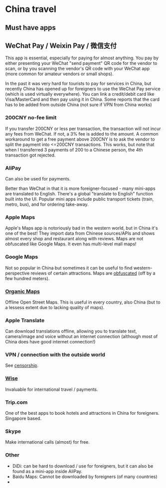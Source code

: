 # China travel

## Must have apps

## WeChat Pay / Weixin Pay / 微信支付

This app is essential, especially for paying for almost anything. You pay by either presenting your WeChat "send payment" QR code for the vendor to scan, or by you scanning the vendor's QR code with your WeChat app (more common for amateur vendors or small shops).

In the past it was very hard for tourists to pay for services in China, but recently China has opened up for foreigners to use the WeChat Pay service (which is used virtually everywhere). You can link a credit/debit card like Visa/MasterCard and then pay using it in China. Some reports that the card has to be added from outside China (not sure if VPN from China works)

### 200CNY no-fee limit

If you transfer 200CNY or less per transaction, the transaction will not incur any fees from WeChat. If not, a 3% fee is added to the amount. A common workaround to get a free payment above 200CNY is to ask the vendor to split the payment into <=200CNY transactions. This works, but note that when I transferred 3 payments of 200 to a Chinese person, the 4th transaction got rejected.

### AliPay

Can also be used for payments.

Better than WeChat in that it is more foreigner-focused - many mini-apps are translated to English. There's a global "translate to English" function built into the UI. Popular mini apps include public transport tickets (train, metro, bus), and for ordering take-away.

### Apple Maps

Apple's Maps app is notoriously bad in the western world, but in China it's one of the best! They import data from Chinese sources/APIs and shows almost every shop and restaurant along with reviews. Maps are not obfuscated like Google Maps. It even has multi-level mall maps!

### Google Maps

Not so popular in China but sometimes it can be useful to find western-perspective reviews of certain attractions. Maps are [obfuscated](https://en.wikipedia.org/wiki/Restrictions_on_geographic_data_in_China) (off by a few hundred meters).

### [Organic Maps](https://organicmaps.app/)

Offline Open Street Maps. This is useful in every country, also China (but to a lessess extent due to lacking quality of maps).

### Apple Translate

Can download translations offline, allowing you to translate text, camera/image and voice without an internet connection (although most of China does have good internet connection!)

### VPN / connection with the outside world

See [censorship](censorship.md).

### [Wise](https://wise.com/)

Invaluable for international travel / payments.

### Trip.com

One of the best apps to book hotels and attractions in China for foreigners. Singapore based.

### Skype

Make international calls (almost) for free.

### Other

- DiDi: can be hard to download / use for foreigners, but it can also be found as a mini-app inside AliPay.
- Baidu Maps: Cannot be downloaded by foreigners (of many countries)
- 
